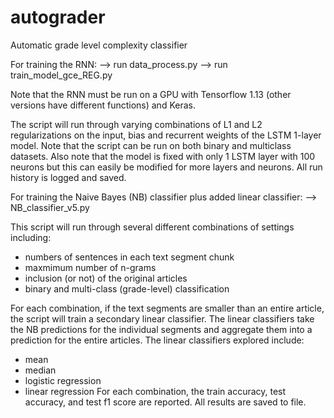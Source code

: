 # autograder
Automatic grade level complexity classifier

For training the RNN:
--> run data_process.py
--> run train_model_gce_REG.py

Note that the RNN must be run on a GPU with Tensorflow 1.13 (other versions have different functions) and Keras.

The script will run through varying combinations of L1 and L2 regularizations on the input, bias and recurrent 
weights of the LSTM 1-layer model. Note that the script can be run on both binary and multiclass datasets. Also note that 
the model is fixed with only 1 LSTM layer with 100 neurons but this can easily be modified for more layers and neurons.
All run history is logged and saved.

For training the Naive Bayes (NB) classifier plus added linear classifier:
--> NB_classifier_v5.py

This script will run through several different combinations of settings including:
- numbers of sentences in each text segment chunk
- maxmimum number of n-grams
- inclusion (or not) of the original articles
- binary and multi-class (grade-level) classification

For each combination, if the text segments are smaller than an entire article, the script will train a secondary linear classifier.
The linear classifiers take the NB predictions for the individual segments and aggregate them into a prediction for the 
entire articles. The linear classifiers explored include:
- mean
- median
- logistic regression
- linear regression
For each combination, the train accuracy, test accuracy, and test f1 score are reported. All results are saved to file.
